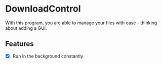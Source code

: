 # DownloadControl
With this program, you are able to manage your files with ease - thinking about adding a GUI.

## Features
- [x] Run in the background constantly